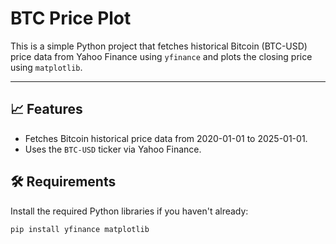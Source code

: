 # BTC Price Plot

This is a simple Python project that fetches historical Bitcoin (BTC-USD) price data from Yahoo Finance using `yfinance` and plots the closing price using `matplotlib`.

---

## 📈 Features

- Fetches Bitcoin historical price data from 2020-01-01 to 2025-01-01.
- Uses the `BTC-USD` ticker via Yahoo Finance.

## 🛠 Requirements

Install the required Python libraries if you haven't already:

```bash
pip install yfinance matplotlib
